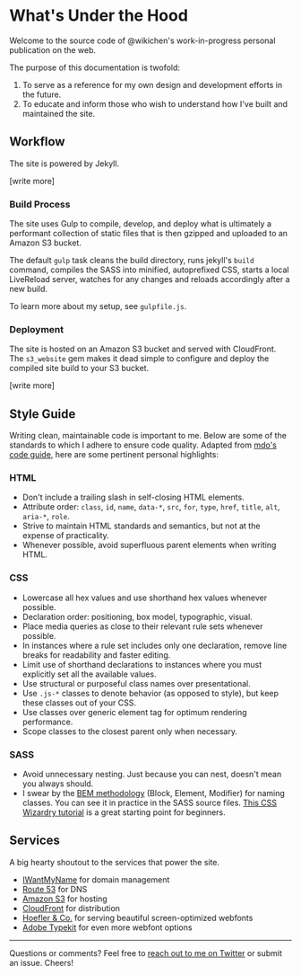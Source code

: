What's Under the Hood
=====================

Welcome to the source code of @wikichen's work-in-progress personal publication on the web.

The purpose of this documentation is twofold:

1. To serve as a reference for my own design and development efforts in the future.
1. To educate and inform those who wish to understand how I've built and maintained the site.

## Workflow

The site is powered by Jekyll.

[write more]

### Build Process

The site uses Gulp to compile, develop, and deploy what is ultimately a performant collection of static files that is then gzipped and uploaded to an Amazon S3 bucket.

The default `gulp` task cleans the build directory, runs jekyll's `build` command, compiles the SASS into minified, autoprefixed CSS, starts a local LiveReload server, watches for any changes and reloads accordingly after a new build.

To learn more about my setup, see `gulpfile.js`.

### Deployment

The site is hosted on an Amazon S3 bucket and served with CloudFront. The `s3_website` gem makes it dead simple to configure and deploy the compiled site build to your S3 bucket.

[write more]

## Style Guide

Writing clean, maintainable code is important to me. Below are some of the standards to which I adhere to ensure code quality. Adapted from [mdo's code guide](https://github.com/mdo/code-guide), here are some pertinent personal highlights:

### HTML
* Don't include a trailing slash in self-closing HTML elements.
* Attribute order: `class`, `id`, `name`, `data-*`, `src`, `for`, `type`, `href`, `title`, `alt`, `aria-*`, `role`.
* Strive to maintain HTML standards and semantics, but not at the expense of practicality.
* Whenever possible, avoid superfluous parent elements when writing HTML.

### CSS
* Lowercase all hex values and use shorthand hex values whenever possible.
* Declaration order: positioning, box model, typographic, visual.
* Place media queries as close to their relevant rule sets whenever possible.
* In instances where a rule set includes only one declaration, remove line breaks for readability and faster editing.
* Limit use of shorthand declarations to instances where you must explicitly set all the available values.
* Use structural or purposeful class names over presentational.
* Use `.js-*` classes to denote behavior (as opposed to style), but keep these classes out of your CSS.
* Use classes over generic element tag for optimum rendering performance.
* Scope classes to the closest parent only when necessary.

### SASS
* Avoid unnecessary nesting. Just because you can nest, doesn't mean you always should.
* I swear by the [BEM methodology](http://bem.info/method/) (Block, Element, Modifier) for naming classes. You can see it in practice in the SASS source files. [This CSS Wizardry tutorial](http://csswizardry.com/2013/01/mindbemding-getting-your-head-round-bem-syntax/) is a great starting point for beginners.

## Services

A big hearty shoutout to the services that power the site.

* [IWantMyName](https://iwantmyname.com/) for domain management
* [Route 53](http://aws.amazon.com/route53/) for DNS
* [Amazon S3](http://aws.amazon.com/s3/) for hosting
* [CloudFront](http://aws.amazon.com/cloudfront/) for distribution
* [Hoefler & Co.](http://www.typography.com/) for serving beautiful screen-optimized webfonts
* [Adobe Typekit](https://typekit.com/) for even more webfont options

---

Questions or comments? Feel free to [reach out to me on Twitter](https://twitter.com/wikichen) or submit an issue. Cheers!
